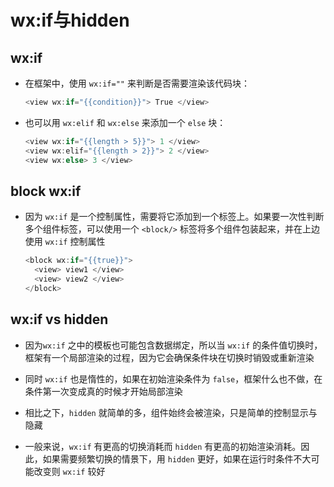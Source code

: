 # wx:if与hidden

## wx:if

+ 在框架中，使用 `wx:if=""` 来判断是否需要渲染该代码块：

    ```js
    <view wx:if="{{condition}}"> True </view>
    ```

+ 也可以用 `wx:elif` 和 `wx:else` 来添加一个 `else` 块：

    ```js
    <view wx:if="{{length > 5}}"> 1 </view>
    <view wx:elif="{{length > 2}}"> 2 </view>
    <view wx:else> 3 </view>
    ```

## block wx:if

+ 因为 `wx:if` 是一个控制属性，需要将它添加到一个标签上。如果要一次性判断多个组件标签，可以使用一个 `<block/>` 标签将多个组件包装起来，并在上边使用 `wx:if` 控制属性

    ```js
    <block wx:if="{{true}}">
      <view> view1 </view>
      <view> view2 </view>
    </block>
    ```

## wx:if vs hidden

+ 因为`wx:if` 之中的模板也可能包含数据绑定，所以当 `wx:if` 的条件值切换时，框架有一个局部渲染的过程，因为它会确保条件块在切换时销毁或重新渲染

+ 同时 `wx:if` 也是惰性的，如果在初始渲染条件为 `false`，框架什么也不做，在条件第一次变成真的时候才开始局部渲染

+ 相比之下，`hidden` 就简单的多，组件始终会被渲染，只是简单的控制显示与隐藏

+ 一般来说，`wx:if` 有更高的切换消耗而 `hidden` 有更高的初始渲染消耗。因此，如果需要频繁切换的情景下，用 `hidden` 更好，如果在运行时条件不大可能改变则 `wx:if` 较好
